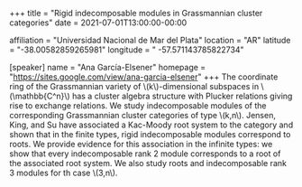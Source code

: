 +++
title = "Rigid indecomposable modules in Grassmannian cluster categories"
date = 2021-07-01T13:00:00-00:00

affiliation = "Universidad Nacional de Mar del Plata"
location = "AR"
latitude = "-38.00582859265981"
longitude = " -57.571143785822734"

[speaker]
  name = "Ana García-Elsener"
  homepage = "https://sites.google.com/view/ana-garcia-elsener"
+++
The coordinate ring of the Grassmannian variety of \\(k\\)-dimensional subspaces in \\(\\mathbb{C^n}\\) has a cluster algebra structure with Plucker relations giving rise to exchange relations. We study indecomposable modules of the corresponding Grassmannian cluster categories of type \\(k,n\\). Jensen, King, and Su have associated a Kac-Moody root system to the category and shown that in the finite types, rigid indecomposable modules correspond to roots. We provide evidence for this association in the infinite types: we show that every indecomposable rank 2 module corresponds to a root of the associated root system. We also study roots and indecomposable rank 3 modules for th case \\(3,n\\).
